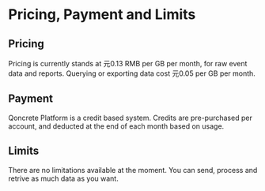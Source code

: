 # Pricing, Payment and Limits

## Pricing
Pricing is currently stands at 元0.13 RMB per GB per month, for raw event data and reports. Querying or exporting data cost 元0.05 per GB per month.

## Payment
Qoncrete Platform is a credit based system. Credits are pre-purchased per account, and deducted at the end of each month based on usage.

## Limits
There are no limitations available at the moment. You can send, process and retrive as much data as you want.
